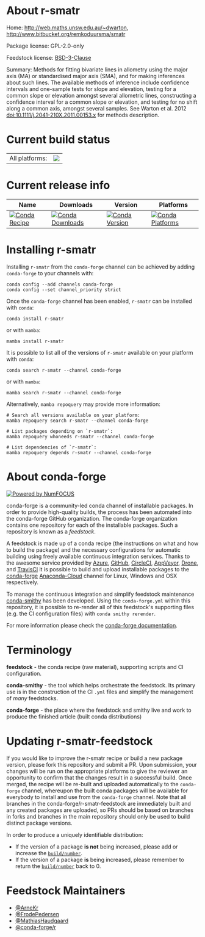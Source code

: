About r-smatr
=============

Home: http://web.maths.unsw.edu.au/~dwarton, http://www.bitbucket.org/remkoduursma/smatr

Package license: GPL-2.0-only

Feedstock license: [BSD-3-Clause](https://github.com/conda-forge/r-smatr-feedstock/blob/main/LICENSE.txt)

Summary: Methods for fitting bivariate lines in allometry using the major axis (MA) or standardised major axis (SMA), and for making inferences about such lines. The available methods of inference include confidence intervals and one-sample tests for slope and elevation, testing for a common slope or elevation amongst several allometric lines, constructing a confidence interval for a common slope or elevation, and testing for no shift along a common axis, amongst several samples.  See Warton et al. 2012 <doi:10.1111/j.2041-210X.2011.00153.x> for methods description.

Current build status
====================


<table><tr><td>All platforms:</td>
    <td>
      <a href="https://dev.azure.com/conda-forge/feedstock-builds/_build/latest?definitionId=1628&branchName=main">
        <img src="https://dev.azure.com/conda-forge/feedstock-builds/_apis/build/status/r-smatr-feedstock?branchName=main">
      </a>
    </td>
  </tr>
</table>

Current release info
====================

| Name | Downloads | Version | Platforms |
| --- | --- | --- | --- |
| [![Conda Recipe](https://img.shields.io/badge/recipe-r--smatr-green.svg)](https://anaconda.org/conda-forge/r-smatr) | [![Conda Downloads](https://img.shields.io/conda/dn/conda-forge/r-smatr.svg)](https://anaconda.org/conda-forge/r-smatr) | [![Conda Version](https://img.shields.io/conda/vn/conda-forge/r-smatr.svg)](https://anaconda.org/conda-forge/r-smatr) | [![Conda Platforms](https://img.shields.io/conda/pn/conda-forge/r-smatr.svg)](https://anaconda.org/conda-forge/r-smatr) |

Installing r-smatr
==================

Installing `r-smatr` from the `conda-forge` channel can be achieved by adding `conda-forge` to your channels with:

```
conda config --add channels conda-forge
conda config --set channel_priority strict
```

Once the `conda-forge` channel has been enabled, `r-smatr` can be installed with `conda`:

```
conda install r-smatr
```

or with `mamba`:

```
mamba install r-smatr
```

It is possible to list all of the versions of `r-smatr` available on your platform with `conda`:

```
conda search r-smatr --channel conda-forge
```

or with `mamba`:

```
mamba search r-smatr --channel conda-forge
```

Alternatively, `mamba repoquery` may provide more information:

```
# Search all versions available on your platform:
mamba repoquery search r-smatr --channel conda-forge

# List packages depending on `r-smatr`:
mamba repoquery whoneeds r-smatr --channel conda-forge

# List dependencies of `r-smatr`:
mamba repoquery depends r-smatr --channel conda-forge
```


About conda-forge
=================

[![Powered by
NumFOCUS](https://img.shields.io/badge/powered%20by-NumFOCUS-orange.svg?style=flat&colorA=E1523D&colorB=007D8A)](https://numfocus.org)

conda-forge is a community-led conda channel of installable packages.
In order to provide high-quality builds, the process has been automated into the
conda-forge GitHub organization. The conda-forge organization contains one repository
for each of the installable packages. Such a repository is known as a *feedstock*.

A feedstock is made up of a conda recipe (the instructions on what and how to build
the package) and the necessary configurations for automatic building using freely
available continuous integration services. Thanks to the awesome service provided by
[Azure](https://azure.microsoft.com/en-us/services/devops/), [GitHub](https://github.com/),
[CircleCI](https://circleci.com/), [AppVeyor](https://www.appveyor.com/),
[Drone](https://cloud.drone.io/welcome), and [TravisCI](https://travis-ci.com/)
it is possible to build and upload installable packages to the
[conda-forge](https://anaconda.org/conda-forge) [Anaconda-Cloud](https://anaconda.org/)
channel for Linux, Windows and OSX respectively.

To manage the continuous integration and simplify feedstock maintenance
[conda-smithy](https://github.com/conda-forge/conda-smithy) has been developed.
Using the ``conda-forge.yml`` within this repository, it is possible to re-render all of
this feedstock's supporting files (e.g. the CI configuration files) with ``conda smithy rerender``.

For more information please check the [conda-forge documentation](https://conda-forge.org/docs/).

Terminology
===========

**feedstock** - the conda recipe (raw material), supporting scripts and CI configuration.

**conda-smithy** - the tool which helps orchestrate the feedstock.
                   Its primary use is in the construction of the CI ``.yml`` files
                   and simplify the management of *many* feedstocks.

**conda-forge** - the place where the feedstock and smithy live and work to
                  produce the finished article (built conda distributions)


Updating r-smatr-feedstock
==========================

If you would like to improve the r-smatr recipe or build a new
package version, please fork this repository and submit a PR. Upon submission,
your changes will be run on the appropriate platforms to give the reviewer an
opportunity to confirm that the changes result in a successful build. Once
merged, the recipe will be re-built and uploaded automatically to the
`conda-forge` channel, whereupon the built conda packages will be available for
everybody to install and use from the `conda-forge` channel.
Note that all branches in the conda-forge/r-smatr-feedstock are
immediately built and any created packages are uploaded, so PRs should be based
on branches in forks and branches in the main repository should only be used to
build distinct package versions.

In order to produce a uniquely identifiable distribution:
 * If the version of a package **is not** being increased, please add or increase
   the [``build/number``](https://docs.conda.io/projects/conda-build/en/latest/resources/define-metadata.html#build-number-and-string).
 * If the version of a package **is** being increased, please remember to return
   the [``build/number``](https://docs.conda.io/projects/conda-build/en/latest/resources/define-metadata.html#build-number-and-string)
   back to 0.

Feedstock Maintainers
=====================

* [@ArneKr](https://github.com/ArneKr/)
* [@FrodePedersen](https://github.com/FrodePedersen/)
* [@MathiasHaudgaard](https://github.com/MathiasHaudgaard/)
* [@conda-forge/r](https://github.com/conda-forge/r/)

